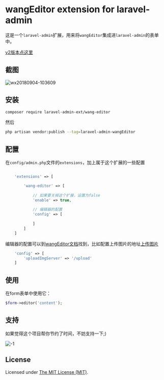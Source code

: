 wangEditor extension for laravel-admin
======

这是一个`laravel-admin`扩展，用来将`wangEditor`集成进`laravel-admin`的表单中。

[v2版本点这里](https://github.com/laravel-admin-extensions/wangEditor2)

## 截图

![wx20180904-103609](https://user-images.githubusercontent.com/1479100/45007036-65573b80-b02e-11e8-8b27-7ced3db47085.png)

## 安装

```bash
composer require laravel-admin-ext/wang-editor
```

然后
```bash
php artisan vendor:publish --tag=laravel-admin-wangEditor
```

## 配置

在`config/admin.php`文件的`extensions`，加上属于这个扩展的一些配置
```php

    'extensions' => [

        'wang-editor' => [
        
            // 如果要关掉这个扩展，设置为false
            'enable' => true,
            
            // 编辑器的配置
            'config' => [
                
            ]
        ]
    ]

```

编辑器的配置可以到[wangEditor文档](https://www.kancloud.cn/wangfupeng/wangeditor3/335776)找到，比如配置上传图片的地址[上传图片](https://www.kancloud.cn/wangfupeng/wangeditor3/335782)

```php
    'config' => [
        'uploadImgServer' => '/upload'
    ]
```

## 使用

在form表单中使用它：
```php
$form->editor('content');
```

## 支持

如果觉得这个项目帮你节约了时间，不妨支持一下;)

![-1](https://cloud.githubusercontent.com/assets/1479100/23287423/45c68202-fa78-11e6-8125-3e365101a313.jpg)

License
------------
Licensed under [The MIT License (MIT)](LICENSE).
